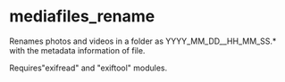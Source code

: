# mediafiles_rename
Renames photos and videos in a folder as YYYY_MM_DD__HH_MM_SS.* with the metadata information of file.  

Requires"exifread" and "exiftool" modules.
